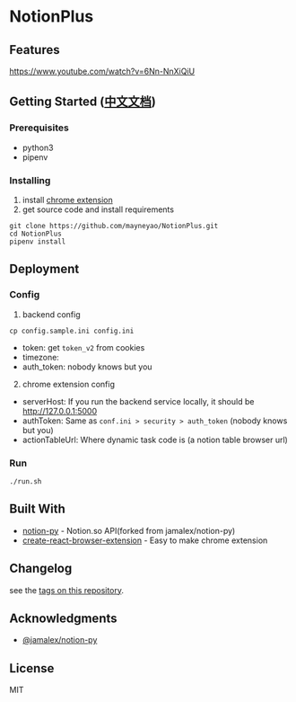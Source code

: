 # NotionPlus

## Features

https://www.youtube.com/watch?v=6Nn-NnXiQiU

## Getting Started ([中文文档](https://gine.me/posts/cc5deab1a79f443c919b41ec80a50b7d))

### Prerequisites

+ python3
+ pipenv


### Installing

1. install [chrome extension](https://chrome.google.com/webstore/detail/notionplus/mlmicgheiiebfodpmpgcekbhkeipeald)
2. get source code and install requirements
```
git clone https://github.com/mayneyao/NotionPlus.git
cd NotionPlus
pipenv install
```

## Deployment

### Config 

1. backend config 
```
cp config.sample.ini config.ini
```

+ token: get `token_v2` from  cookies 
+ timezone: 
+ auth_token: nobody knows but you

2. chrome extension config

+ serverHost: If you run the backend service locally, it should be http://127.0.0.1:5000
+ authToken: Same as `conf.ini > security > auth_token`  (nobody knows but you)
+ actionTableUrl: Where dynamic task code is (a notion table browser url)

### Run

```
./run.sh 
```

## Built With

* [notion-py](https://github.com/mayneyao/notion-py) - Notion.so API(forked from jamalex/notion-py)
* [create-react-browser-extension](https://github.com/gxvv/create-react-browser-extension) - Easy to make chrome extension


## Changelog

see the [tags on this repository](https://github.com/mayneyao/NotionPlus/tags). 

## Acknowledgments

* [@jamalex/notion-py](https://github.com/jamalex/notion-py)

## License
MIT
